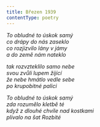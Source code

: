 ```yaml
---
title: Březen 1939
contentType: poetry
---
```


<section>

_To obludné to úskok samý  
co drápy do nás zaseklo  
co rozjizvilo lány v jámy  
a do země nám nateklo_

</section>

<section>

_tak rozvzteklilo samo nebe  
svou zvůli lupem žijící  
že nebe hmátlo vedle sebe  
po krupobitné palici_

</section>

<section>

_To obludné to úskok samý  
zda rozumělo kletbě té  
když z dlouhé chvíle nad kostkami  
plivalo na šat Rozbité_

</section>
